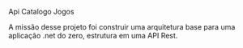 Api Catalogo Jogos

A missão desse projeto foi construir uma arquitetura base para uma aplicação .net do zero, estrutura em uma API Rest. 

